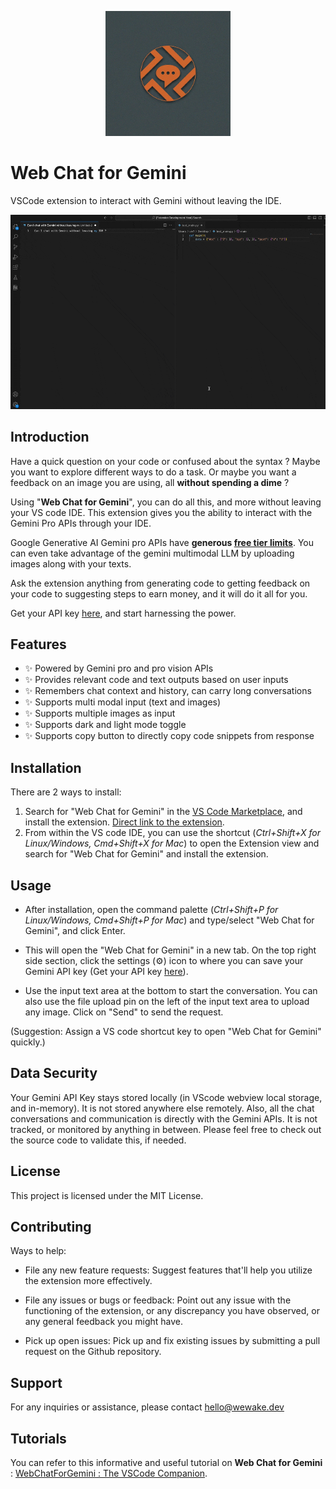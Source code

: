 
<p  align="center">
<img  height=200px  src="src/assets/icon.jpeg"></a>
</p>

# Web Chat for Gemini


VSCode extension to interact with Gemini without leaving the IDE.

![Web Chat for Gemini](WebChatForGemini.gif)

## Introduction

Have a quick question on your code or confused about the syntax ? Maybe you want to explore different ways to do a task. Or maybe you want a feedback on an image you are using, all **without spending a dime** ?

Using "**Web Chat for Gemini**", you can do all this, and more without leaving your VS code IDE. This extension gives you the ability to interact with the Gemini Pro APIs through your IDE. 

Google Generative AI Gemini pro APIs have **generous [free tier limits](https://ai.google.dev/pricing)**. You can even take advantage of the gemini multimodal LLM by uploading images along with your texts.

Ask the extension anything from generating code to getting feedback on your code to suggesting steps to earn money, and it will do it all for you.

Get your API key [here](https://aistudio.google.com/app/), and start harnessing the power.

## Features
- ✨ Powered by Gemini pro and pro vision APIs
- ✨ Provides relevant code and text outputs based on user inputs
- ✨ Remembers chat context and history, can carry long conversations
- ✨ Supports multi modal input (text and images)
- ✨ Supports multiple images as input
- ✨ Supports dark and light mode toggle
- ✨ Supports copy button to directly copy code snippets from response

## Installation
There are 2 ways to install:
1. Search for "Web Chat for Gemini" in the [VS Code Marketplace](https://marketplace.visualstudio.com/vscode), and install the extension. [Direct link to the extension](https://marketplace.visualstudio.com/items?itemName=wewake.webchatforgemini).
2. From within the VS code IDE, you can use the shortcut (*Ctrl+Shift+X for Linux/Windows, Cmd+Shift+X for Mac*) to open the Extension view and search for "Web Chat for Gemini" and install the extension.

## Usage
- After installation, open the command palette (*Ctrl+Shift+P for Linux/Windows, Cmd+Shift+P for Mac*) and type/select "Web Chat for Gemini", and click Enter. 

- This will open the "Web Chat for Gemini" in a new tab. On the top right side section, click the settings (⚙️) icon to where you can save your Gemini API key (Get your API key [here](https://aistudio.google.com/app/)).

- Use the input text area at the bottom to start the conversation. You can also use the file upload pin on the left of the input text area to upload any image. Click on "Send" to send the request.

(Suggestion: Assign a VS code shortcut key to open "Web Chat for Gemini" quickly.)

## Data Security
Your Gemini API Key stays stored locally (in VScode webview local storage, and in-memory). It is not stored anywhere else remotely. Also, all the chat conversations and communication is directly with the Gemini APIs. It is not tracked, or monitored by anything in between. Please feel free to check out the source code to validate this, if needed.

## License
This project is licensed under the MIT License.

## Contributing
Ways to help:

- File any new feature requests: Suggest features that'll help you utilize the extension more effectively.

- File any issues or bugs or feedback: Point out any issue with the functioning of the extension, or any discrepancy you have observed, or any general feedback you might have.

- Pick up open issues: Pick up and fix existing issues  by submitting a pull request on the Github repository.


## Support
For any inquiries or assistance, please contact hello@wewake.dev

## Tutorials
You can refer to this informative and useful tutorial on **Web Chat for Gemini** : [WebChatForGemini : The VSCode Companion](https://coderlegion.com/264/webchatforgemini-the-vscode-companion).
